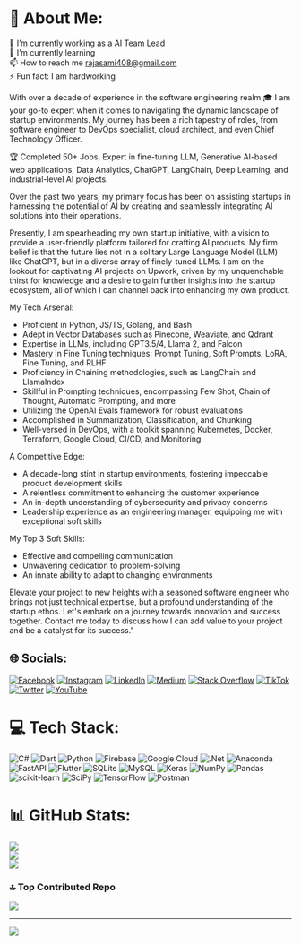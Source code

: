                                                
# 💫 About Me:
🔭 I’m currently working as a AI Team Lead<br>🌱 I’m currently learning<br>📫 How to reach me rajasami408@gmail.com<br>⚡ Fun fact: I am hardworking

With over a decade of experience in the software engineering realm 🎓  I am your go-to expert when it comes to navigating the dynamic landscape of startup environments. My journey has been a rich tapestry of roles, from software engineer to DevOps specialist, cloud architect, and even Chief Technology Officer.

🏆 Completed 50+ Jobs, Expert in fine-tuning LLM, Generative AI-based web applications, Data Analytics, ChatGPT, LangChain, Deep Learning, and industrial-level AI projects.

Over the past two years, my primary focus has been on assisting startups in harnessing the potential of AI by creating and seamlessly integrating AI solutions into their operations.

Presently, I am spearheading my own startup initiative, with a vision to provide a user-friendly platform tailored for crafting AI products. My firm belief is that the future lies not in a solitary Large Language Model (LLM) like ChatGPT, but in a diverse array of finely-tuned LLMs. I am on the lookout for captivating AI projects on Upwork, driven by my unquenchable thirst for knowledge and a desire to gain further insights into the startup ecosystem, all of which I can channel back into enhancing my own product.

My Tech Arsenal:
- Proficient in Python, JS/TS, Golang, and Bash
- Adept in Vector Databases such as Pinecone, Weaviate, and Qdrant
- Expertise in LLMs, including GPT3.5/4, Llama 2, and Falcon
- Mastery in Fine Tuning techniques: Prompt Tuning, Soft Prompts, LoRA, Fine Tuning, and RLHF
- Proficiency in Chaining methodologies, such as LangChain and LlamaIndex
- Skillful in Prompting techniques, encompassing Few Shot, Chain of Thought, Automatic Prompting, and more
- Utilizing the OpenAI Evals framework for robust evaluations
- Accomplished in Summarization, Classification, and Chunking
- Well-versed in DevOps, with a toolkit spanning Kubernetes, Docker, Terraform, Google Cloud, CI/CD, and Monitoring

A Competitive Edge:
- A decade-long stint in startup environments, fostering impeccable product development skills
- A relentless commitment to enhancing the customer experience
- An in-depth understanding of cybersecurity and privacy concerns
- Leadership experience as an engineering manager, equipping me with exceptional soft skills

My Top 3 Soft Skills:
- Effective and compelling communication
- Unwavering dedication to problem-solving
- An innate ability to adapt to changing environments

Elevate your project to new heights with a seasoned software engineer who brings not just technical expertise, but a profound understanding of the startup ethos. Let's embark on a journey towards innovation and success together. Contact me today to discuss how I can add value to your project and be a catalyst for its success."

## 🌐 Socials:
[![Facebook](https://img.shields.io/badge/Facebook-%231877F2.svg?logo=Facebook&logoColor=white)](https://facebook.com/raja.sami.5494) [![Instagram](https://img.shields.io/badge/Instagram-%23E4405F.svg?logo=Instagram&logoColor=white)](https://instagram.com/rajabdulsami) [![LinkedIn](https://img.shields.io/badge/LinkedIn-%230077B5.svg?logo=linkedin&logoColor=white)](https://www.linkedin.com/in/rajabdulsami/) [![Medium](https://img.shields.io/badge/Medium-12100E?logo=medium&logoColor=white)](https://medium.com/@rajasami408) [![Stack Overflow](https://img.shields.io/badge/-Stackoverflow-FE7A16?logo=stack-overflow&logoColor=white)](https://stackoverflow.com/users/user:20448694) [![TikTok](https://img.shields.io/badge/TikTok-%23000000.svg?logo=TikTok&logoColor=white)](https://tiktok.com/@rajabdulsami) [![Twitter](https://img.shields.io/badge/Twitter-%231DA1F2.svg?logo=Twitter&logoColor=white)](https://twitter.com/AbdulSa39655438) [![YouTube](https://img.shields.io/badge/YouTube-%23FF0000.svg?logo=YouTube&logoColor=white)](https://youtube.com/@UCCq_G9olLun9UByQMEtzNww) 

# 💻 Tech Stack:
![C#](https://img.shields.io/badge/c%23-%23239120.svg?style=for-the-badge&logo=c-sharp&logoColor=white) ![Dart](https://img.shields.io/badge/dart-%230175C2.svg?style=for-the-badge&logo=dart&logoColor=white) ![Python](https://img.shields.io/badge/python-3670A0?style=for-the-badge&logo=python&logoColor=ffdd54) ![Firebase](https://img.shields.io/badge/firebase-%23039BE5.svg?style=for-the-badge&logo=firebase) ![Google Cloud](https://img.shields.io/badge/Google%20Cloud-%234285F4.svg?style=for-the-badge&logo=google-cloud&logoColor=white) ![.Net](https://img.shields.io/badge/.NET-5C2D91?style=for-the-badge&logo=.net&logoColor=white) ![Anaconda](https://img.shields.io/badge/Anaconda-%2344A833.svg?style=for-the-badge&logo=anaconda&logoColor=white) ![FastAPI](https://img.shields.io/badge/FastAPI-005571?style=for-the-badge&logo=fastapi) ![Flutter](https://img.shields.io/badge/Flutter-%2302569B.svg?style=for-the-badge&logo=Flutter&logoColor=white) ![SQLite](https://img.shields.io/badge/sqlite-%2307405e.svg?style=for-the-badge&logo=sqlite&logoColor=white) ![MySQL](https://img.shields.io/badge/mysql-%2300f.svg?style=for-the-badge&logo=mysql&logoColor=white) ![Keras](https://img.shields.io/badge/Keras-%23D00000.svg?style=for-the-badge&logo=Keras&logoColor=white) ![NumPy](https://img.shields.io/badge/numpy-%23013243.svg?style=for-the-badge&logo=numpy&logoColor=white) ![Pandas](https://img.shields.io/badge/pandas-%23150458.svg?style=for-the-badge&logo=pandas&logoColor=white) ![scikit-learn](https://img.shields.io/badge/scikit--learn-%23F7931E.svg?style=for-the-badge&logo=scikit-learn&logoColor=white) ![SciPy](https://img.shields.io/badge/SciPy-%230C55A5.svg?style=for-the-badge&logo=scipy&logoColor=%white) ![TensorFlow](https://img.shields.io/badge/TensorFlow-%23FF6F00.svg?style=for-the-badge&logo=TensorFlow&logoColor=white) ![Postman](https://img.shields.io/badge/Postman-FF6C37?style=for-the-badge&logo=postman&logoColor=white)
# 📊 GitHub Stats:
![](https://github-readme-stats.vercel.app/api?username=AbdulSami55&theme=dark&hide_border=false&include_all_commits=false&count_private=false)<br/>
![](https://github-readme-streak-stats.herokuapp.com/?user=AbdulSami55&theme=dark&hide_border=false)<br/>
![](https://github-readme-stats.vercel.app/api/top-langs/?username=AbdulSami55&theme=dark&hide_border=false&include_all_commits=false&count_private=false&layout=compact)


### 🔝 Top Contributed Repo
![](https://github-contributor-stats.vercel.app/api?username=AbdulSami55&limit=5&theme=dark&combine_all_yearly_contributions=true)


---
[![](https://visitcount.itsvg.in/api?id=AbdulSami55&icon=0&color=0)](https://visitcount.itsvg.in)

<!-- Proudly created with GPRM ( https://gprm.itsvg.in ) -->
